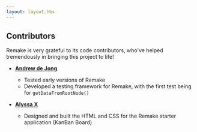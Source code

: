 ```yaml
---
layout: layout.hbs
---
```


## Contributors

Remake is very grateful to its code contributors, who've helped tremendously in bringing this project to life!

* **[Andrew de Jong](https://gitlab.com/android4682)**

  * Tested early versions of Remake
  * Developed a testing framework for Remake, with the first test being for `getDataFromRootNode()`

* **[Alyssa X](https://alyssax.com/)**

  * Designed and built the HTML and CSS for the Remake starter application (KanBan Board)
